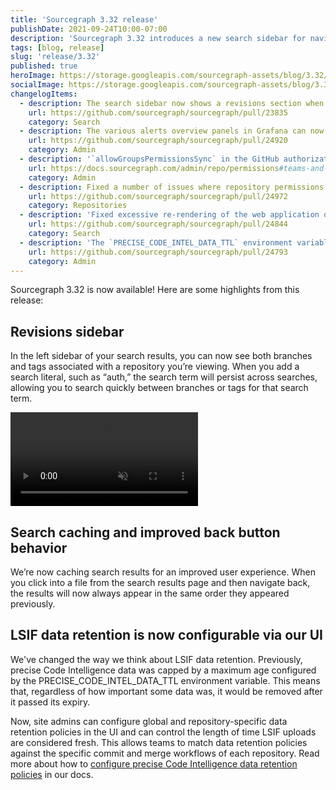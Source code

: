 ```yaml
---
title: 'Sourcegraph 3.32 release'
publishDate: 2021-09-24T10:00-07:00
description: 'Sourcegraph 3.32 introduces a new search sidebar for navigating revisions, improved search results caching, and custom LSIF data retention policies.'
tags: [blog, release]
slug: 'release/3.32'
published: true
heroImage: https://storage.googleapis.com/sourcegraph-assets/blog/3.32/sourcegraph-3-32-release.png
socialImage: https://storage.googleapis.com/sourcegraph-assets/blog/3.32/sourcegraph-3-32-release.png
changelogItems:
  - description: The search sidebar now shows a revisions section when all search results are from a single repository. This makes it easier to search in and switch between different revisions.
    url: https://github.com/sourcegraph/sourcegraph/pull/23835
    category: Search
  - description: The various alerts overview panels in Grafana can now be clicked on to go directly to the relevant panels and dashboards.
    url: https://github.com/sourcegraph/sourcegraph/pull/24920
    category: Admin
  - description: '`allowGroupsPermissionsSync` in the GitHub authorization provider is now required to enable the experimental GitHub teams and organizations permissions caching. Permissions caching can significantly reduce the amount of time it takes to perform a full permissions sync.'
    url: https://docs.sourcegraph.com/admin/repo/permissions#teams-and-organizations-permissions-caching
    category: Admin
  - description: Fixed a number of issues where repository permissions sync may fail for instances with very large numbers of repositories.
    url: https://github.com/sourcegraph/sourcegraph/pull/24972
    category: Repositories
  - description: 'Fixed excessive re-rendering of the web application on every keypress in the search query input.'
    url: https://github.com/sourcegraph/sourcegraph/pull/24844
    category: Search
  - description: 'The `PRECISE_CODE_INTEL_DATA_TTL` environment variable is no longer read by the worker service. Instead, site admins can configure global and repository-specific data retention policies in the UI to control the length of time LSIF uploads are considered _fresh_.'
    url: https://github.com/sourcegraph/sourcegraph/pull/24793
    category: Admin
---
```


Sourcegraph 3.32 is now available! Here are some highlights from this release:

## Revisions sidebar

In the left sidebar of your search results, you can now see both branches and tags associated with a repository you’re viewing. When you add a search literal, such as “auth,” the search term will persist across searches, allowing you to search quickly between branches or tags for that search term.

<div style={{textAlign:'center'}}><video autoPlay loop muted playsInline style={{width:'625px'}}>
  <source src="https://storage.googleapis.com/sourcegraph-assets/blog/3.32/search_revisions_sidebar.mp4" type="video/mp4" data-cookieconsent="ignore"/>
</video></div>

## Search caching and improved back button behavior

We’re now caching search results for an improved user experience. When you click into a file from the search results page and then navigate back, the results will now always appear in the same order they appeared previously.

## LSIF data retention is now configurable via our UI

We've changed the way we think about LSIF data retention. Previously, precise Code Intelligence data was capped by a maximum age configured by the PRECISE_CODE_INTEL_DATA_TTL environment variable. This means that, regardless of how important some data was, it would be removed after it passed its expiry.

Now, site admins can configure global and repository-specific data retention policies in the UI and can control the length of time LSIF uploads are considered fresh. This allows teams to match data retention policies against the specific commit and merge workflows of each repository. Read more about how to [configure precise Code Intelligence data retention policies](https://docs.sourcegraph.com/code_intelligence/how-to/configure_data_retention) in our docs.
